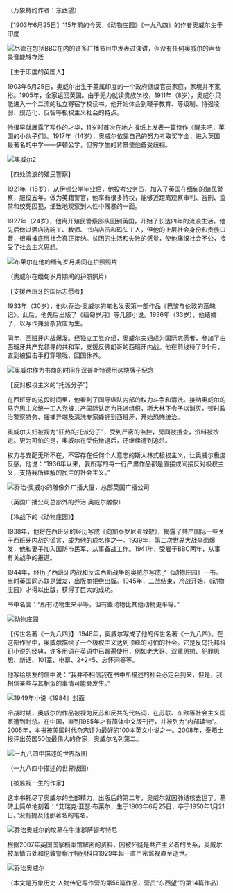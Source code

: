 （万象特约作者：东西望）

【1903年6月25日】115年前的今天，《动物庄园》《一九八四》的作者奥威尔生于印度

![尽管在包括BBC在内的许多广播节目中发表过演讲，但没有任何奥威尔的声音录音能够存活](尽管在包括BBC在内的许多广播节目中发表过演讲，但没有任何奥威尔的声音录音能够存活.jpg)



【生于印度的英国人】

1903年6月25日，奥威尔出生于英属印度的一个政府低级官员家庭，家境并不宽裕。1905年，全家返回英国。由于无力就读贵族学校，1911年（8岁），奥威尔只能进入一个二流的私立寄宿学校读书。他开始体会到鞭子教育、等级制、恃强凌弱、规范化、反智等极权主义社会的特点。

他很早就展露了写作的才华，11岁时首次在地方报纸上发表一篇诗作《醒来吧，英国的小伙子们》。1917年（14岁），奥威尔依靠自己的努力考取奖学金，进入英国最著名的中学——伊顿公学，但穷学生的背景使他备受歧视。

![奥威尔2](奥威尔2.jpg)

【四处流浪的殖民警察】

1921年（18岁），从伊顿公学毕业后，他投考公务员，加入了英国在缅甸的殖民警察，服役五年。做为英籍警官，他享有很多特权，能够近距离观察审判、笞刑、监禁和绞死囚犯，细致地观察到人性中残暴的一面。

1927年（24岁），他离开殖民警察部队回到英国，开始了长达四年的流浪生活。他先后做过酒店洗碗工、教师、书店店员和码头工人，但他的上层社会身份和贵族口音，很难被底层社会真正接纳。贫困的生活和失败的感觉，使他痛恨社会不公，接受了社会主义思想。

![布莱尔在他的缅甸岁月期间在护照照片](布莱尔在他的缅甸岁月期间在护照照片.jpg)

（奥威尔在缅甸岁月期间的护照照片）

【支援西班牙的国际志愿者】

1933年（30岁），他以乔治·奥威尔的笔名发表第一部作品《巴黎与伦敦的落魄记》。此后，他先后出版了《缅甸岁月》等几部小说。1936年（33岁），他结婚了，以写作兼营杂货店为生。

同年，西班牙内战爆发。经独立工党介绍，奥威尔夫妇成为国际志愿者，参加了由西班牙共产党领导的共和军，支援反佛朗哥的西班牙内战。他在前线待了6个月，直到被狙击手打穿喉咙，回国休养。

![奥威尔作为书商的时间在汉普斯特德用这块牌子纪念](奥威尔作为书商的时间在汉普斯特德用这块牌子纪念.jpg)

【反对极权主义的“托派分子”】

在西班牙的这段时间里，他看到了国际纵队内部的权力斗争和清洗。接纳奥威尔的马克思主义统一工人党被共产国际认定为托派组织，斯大林下令予以消灭，顿时政治警察特务、搜捕异端及清洗专家蜂拥到西班牙，开始恐怖统治。

奥威尔夫妇被视为“狂热的托派分子”，受到严密的监控，房间被搜查，资料被抄走。更为可怕的是，奥威尔在受伤撤退后，还继续遭到追杀。

权力与支配无所不在，不容存在任何个人意志的斯大林式极权主义，让奥威尔极度反感。他说：“1936年以来，我所写的每一行严肃作品都是直接或间接反对极权主义，支持我所理解的民主的社会主义。”

![乔治·奥威尔的雕像外广播大厦，总部英国广播公司](乔治·奥威尔的雕像外广播大厦，总部英国广播公司.jpg)

（英国广播公司总部外的乔治·奥威尔雕像）

【冷战下的《动物庄园》】

1938年，他将在西班牙的经历写成《向加泰罗尼亚致敬》，揭露了共产国际一些关于西班牙内战的谎言，成为他的成名作之一。1939年，第二次世界大战全面爆发，他和妻子加入国防市民军，从事备战工作。1941年，受雇于BBC两年，从事有关战争的报道。

1944年，经历了西班牙内战和反法西斯战争的奥威尔写成了《动物庄园》一书。当时英国同苏联是盟友，出版商拒绝出版。1945年，二战结束，冷战开始，《动物庄园》才得以出版，获得了巨大的成功。

书中名言：“所有动物生来平等，但有些动物比其他动物更平等。”

![动物庄园](动物庄园.jpg)

【传世名著《一九八四》】
1948年，奥威尔写成了他的传世名著《一九八四》。在这部作品中，奥威尔描绘了一个极权主义达到顶峰的可怕的社会。它是反乌托邦科幻小说的经典，许多用语在英语中已普遍使用，例如老大哥、双重思想、犯罪思想、新话、101室、电幕、2+2=5、忘怀洞等等。

他写给朋友的信中说：“我并不相信我在书中所描述的社会必定会到来，但是，我相信某些与其相似的事情可能会发生。”

![1949年小说《1984》封面](1949年小说《1984》封面.jpg)

冷战时期，奥威尔的作品被视为反苏和反共的代名词，在苏联、东欧等社会主义国家遭到封杀。在中国，直到1985年才有简体中文版刊行，并被列为“内部读物”。2005年，本书被美国时代杂志评为最好的100本英文小说之一。2008年，泰晤士报评出英国50位最伟大的作家，奥威尔名列第二。

![一九八四中描述的世界版图](一九八四中描述的世界版图.png)

（一九八四中描述的世界版图）

【被监视一生的作家】

这本书耗尽了奥威尔的全部精力，出版后的第二年，奥威尔就因肺结核去世了。墓碑上简单地刻着：“艾瑞克·亚瑟·布莱尔，生于1903年6月25日，卒于1950年1月21日。”没有提及他那著名的笔名。

![乔治奥威尔的坟墓在牛津郡萨顿考特尼](乔治奥威尔的坟墓在牛津郡萨顿考特尼.jpg)

根据2007年英国国家档案馆解密的资料，因被怀疑是共产主义者的关系，奥威尔被军情五处和伦敦警察厅特别科自1929年起一直严密监视直至逝世。

![乔治奥威尔](乔治奥威尔.jpg)

（本文是万象历史·人物传记写作营的第56篇作品，营员“东西望”的第14篇作品）

